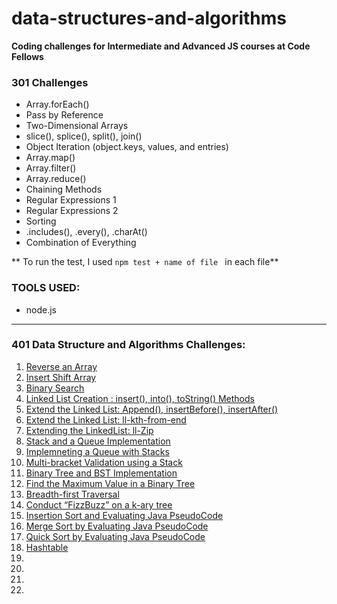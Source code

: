 # data-structures-and-algorithms

**Coding challenges for Intermediate and Advanced JS courses at Code Fellows**

### 301 Challenges

- Array.forEach()
- Pass by Reference
- Two-Dimensional Arrays
- slice(), splice(), split(), join()
- Object Iteration (object.keys, values, and entries)
- Array.map()
- Array.filter()
- Array.reduce()
- Chaining Methods
- Regular Expressions 1
- Regular Expressions 2
- Sorting
- .includes(), .every(), .charAt()
- Combination of Everything

** To run the test, I used `npm test + name of file ` in each file**

### TOOLS USED:
- node.js


---------------------------------------------------------

### 401 Data Structure and Algorithms Challenges:

1.  [Reverse an Array](data-structures/reverseArray)
2.  [Insert Shift Array](data-structures/arrayShift)
3.  [Binary Search](data-structures/arrayBinarySearch)
4.  [Linked List Creation : insert(), into(), toString() Methods](data-structures/linkedList)
5.  [Extend the Linked List: Append(), insertBefore(), insertAfter() ](data-structures/linkedList)
6.  [Extend the Linked List: ll-kth-from-end](data-structures/linkedList)
7.  [Extending the LinkedList: ll-Zip](data-structures/linkedList)
8.  [Stack and a Queue Implementation](data-structures/stacksAndQueues)
9.  [Implemneting a Queue with Stacks](data-structures/queueWithStacks)
10. [Multi-bracket Validation using a Stack](data-structures/multiBracketValidation)
11. [Binary Tree and BST Implementation](data-structures/tree)
12. [Find the Maximum Value in a Binary Tree](data-structures/find-maximum-binary-tree)
13. [Breadth-first Traversal](data-structures/breadth-first)
14. [Conduct “FizzBuzz” on a k-ary tree](data-structures/fizzBuzzTree)
15. [Insertion Sort and Evaluating Java PseudoCode](data-structures/insertionSort)
16. [Merge Sort by Evaluating Java PseudoCode](data-structures/mergeSort)
17. [Quick Sort by Evaluating Java PseudoCode](data-structures/quickSort)
18. [Hashtable](data-structures/hashtable)
19. []()
20. []()
21. []()
22. []()



